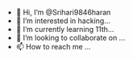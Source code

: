 - 👋 Hi, I’m @Srihari9846haran
- 👀 I’m interested in hacking...
- 🌱 I’m currently learning 11th...
- 💞️ I’m looking to collaborate on ...
- 📫 How to reach me ...

<!---
Srihari9846haran/Srihari9846haran is a ✨ special ✨ repository because its `README.md` (this file) appears on your GitHub profile.
You can click the Preview link to take a look at your changes.
--->
